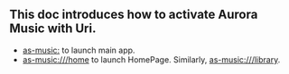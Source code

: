 ## This doc introduces how to activate Aurora Music with Uri.

* [as-music:](as-music:) to launch main app.
* [as-music:///home](as-music:///home) to launch HomePage. Similarly, [as-music:///library](as-music:///library).
